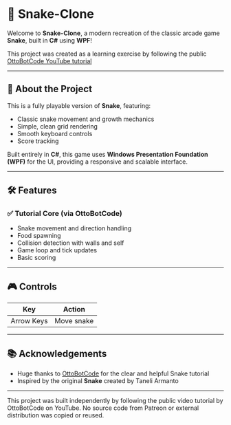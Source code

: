 # 🐍 Snake-Clone

Welcome to **Snake-Clone**, a modern recreation of the classic arcade game **Snake**, built in **C#** using **WPF**!

This project was created as a learning exercise by following the public [OttoBotCode YouTube tutorial](https://www.youtube.com/watch?v=uzAXxFBbVoE)

---

## 🧱 About the Project

This is a fully playable version of **Snake**, featuring:

- Classic snake movement and growth mechanics  
- Simple, clean grid rendering  
- Smooth keyboard controls  
- Score tracking

Built entirely in **C#**, this game uses **Windows Presentation Foundation (WPF)** for the UI, providing a responsive and scalable interface.

---

## 🛠️ Features

### ✅ Tutorial Core (via OttoBotCode)
- Snake movement and direction handling  
- Food spawning  
- Collision detection with walls and self  
- Game loop and tick updates  
- Basic scoring

---

## 🎮 Controls

| Key           | Action            |
|---------------|-------------------|
| Arrow Keys    | Move snake        |

---

## 📚 Acknowledgements

- Huge thanks to [OttoBotCode](https://www.youtube.com/@OttoBotCode) for the clear and helpful Snake tutorial  
- Inspired by the original **Snake** created by Taneli Armanto

---

This project was built independently by following the public video tutorial by OttoBotCode on YouTube. No source code from Patreon or external distribution was copied or reused.
